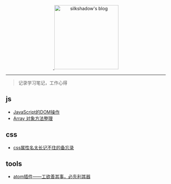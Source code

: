 <p align="center">
  <a href="https://github.com/wangyifen/blog">
  <img width="202" alt="silkshadow's blog" src="https://cloud.githubusercontent.com/assets/8046480/14981004/d3108ee0-115e-11e6-8f35-b4320b214947.png">
  </a>
</p>
<hr/>

> 记录学习笔记，工作心得




## js
- [JavaScript的DOM操作](https://github.com/wangyifen/blog/issues/4)
- [Array 对象方法整理](https://github.com/wangyifen/blog/issues/5)

## css
- [css属性名太长记不住的备忘录](https://github.com/wangyifen/blog/issues/3)

## tools
- [atom插件——工欲善其事，必先利其器](https://github.com/wangyifen/blog/issues/2)
